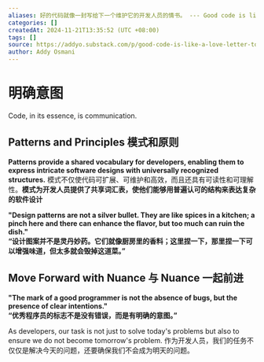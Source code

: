 ```yaml
---
aliases: 好的代码就像一封写给下一个维护它的开发人员的情书。 --- Good code is like a love letter to the next developer who will maintain it.
categories: []
createdAt: 2024-11-21T13:35:52 (UTC +08:00)
tags: []
source: https://addyo.substack.com/p/good-code-is-like-a-love-letter-to
author: Addy Osmani
---
```

# 明确意图

Code, in its essence, is communication.

<!--more-->
## Patterns and Principles 模式和原则
**Patterns provide a shared vocabulary for developers, enabling them to express intricate software designs with universally recognized structures.**
模式不仅使代码可扩展、可维护和高效，而且还具有可读性和可理解性。**模式为开发人员提供了共享词汇表，使他们能够用普遍认可的结构来表达复杂的软件设计**
<!--SR:!2000-01-01,1,250!2025-03-20,3,250-->

**"Design patterns are not a silver bullet. They are like spices in a kitchen; a pinch here and there can enhance the flavor, but too much can ruin the dish."  
“设计图案并不是灵丹妙药。它们就像厨房里的香料；这里捏一下，那里捏一下可以增强味道，但太多就会毁掉这道菜。”**


## Move Forward with Nuance 与 Nuance 一起前进

**"The mark of a good programmer is not the absence of bugs, but the presence of clear intentions."  
“优秀程序员的标志不是没有错误，而是有明确的意图。”**

As developers, our task is not just to solve today's problems but also to ensure we do not become tomorrow's problem.   作为开发人员，我们的任务不仅仅是解决今天的问题，还要确保我们不会成为明天的问题。
